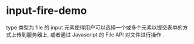 # input-fire-demo
type 类型为 file 的 input 元素使得用户可以选择一个或多个元素以提交表单的方式上传到服务器上, 或者通过 Javascript 的 File API 对文件进行操作 .
